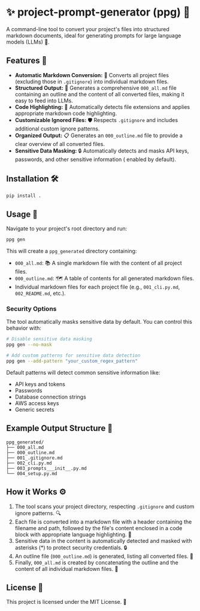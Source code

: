 # ✨ project-prompt-generator (ppg) 📝

A command-line tool to convert your project's files into structured markdown documents, ideal for generating prompts for
large language models (LLMs) 🤖.

## Features 🌟

- **Automatic Markdown Conversion:** 🔄 Converts all project files (excluding those in `.gitignore`) into individual
  markdown files.
- **Structured Output:** 📂 Generates a comprehensive `000_all.md` file containing an outline and the content of all
  converted files, making it easy to feed into LLMs.
- **Code Highlighting:** 🌈 Automatically detects file extensions and applies appropriate markdown code highlighting.
- **Customizable Ignored Files:** 🛡️ Respects `.gitignore` and includes additional custom ignore patterns.
- **Organized Output:** 📋 Generates an `000_outline.md` file to provide a clear overview of all converted files.
- **Sensitive Data Masking:** 🔒 Automatically detects and masks API keys, passwords, and other sensitive information (
  enabled by default).

## Installation 🛠️

```bash
pip install .
```

## Usage 🚀

Navigate to your project's root directory and run:

```bash
ppg gen
```

This will create a `ppg_generated` directory containing:

- `000_all.md`: 📚 A single markdown file with the content of all project files.
- `000_outline.md`: 🗺️ A table of contents for all generated markdown files.
- Individual markdown files for each project file (e.g., `001_cli.py.md`, `002_README.md`, etc.).

### Security Options

The tool automatically masks sensitive data by default. You can control this behavior with:

```bash
# Disable sensitive data masking
ppg gen --no-mask

# Add custom patterns for sensitive data detection
ppg gen --add-pattern "your_custom_regex_pattern"
```

Default patterns will detect common sensitive information like:

- API keys and tokens
- Passwords
- Database connection strings
- AWS access keys
- Generic secrets

## Example Output Structure 🌳

```
ppg_generated/
├── 000_all.md
├── 000_outline.md
├── 001_.gitignore.md
├── 002_cli.py.md
├── 003_prompts___init__.py.md
└── 004_setup.py.md
```

## How it Works ⚙️

1. The tool scans your project directory, respecting `.gitignore` and custom ignore patterns. 🔍
2. Each file is converted into a markdown file with a header containing the filename and path, followed by the file's
   content enclosed in a code block with appropriate language highlighting. 📝
3. Sensitive data in the content is automatically detected and masked with asterisks (*) to protect security
   credentials. 🔒
4. An outline file (`000_outline.md`) is generated, listing all converted files. 📃
5. Finally, `000_all.md` is created by concatenating the outline and the content of all individual markdown files. 🧩

## License 📄

This project is licensed under the MIT License. 🎉